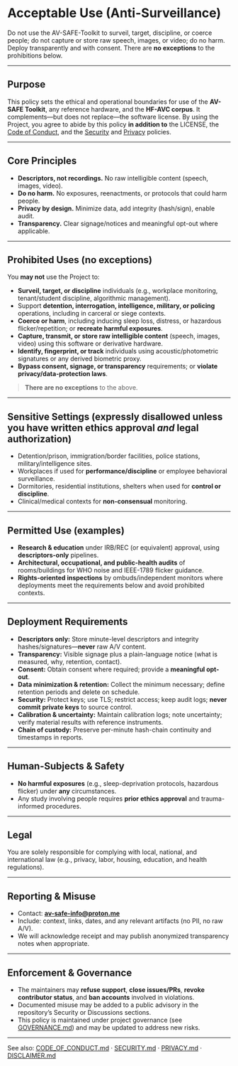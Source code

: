 # Acceptable Use (Anti-Surveillance)

Do not use the AV-SAFE-Toolkit to surveil, target, discipline, or coerce people; do not capture or store raw speech, images, or video; do no harm. Deploy transparently and with consent. There are **no exceptions** to the prohibitions below.

---

## Purpose
This policy sets the ethical and operational boundaries for use of the **AV-SAFE Toolkit**, any reference hardware, and the **HF-AVC corpus**. It complements—but does not replace—the software license. By using the Project, you agree to abide by this policy **in addition to** the LICENSE, the [Code of Conduct](CODE_OF_CONDUCT.md), and the [Security](SECURITY.md) and [Privacy](PRIVACY.md) policies.

---

## Core Principles
- **Descriptors, not recordings.** No raw intelligible content (speech, images, video).
- **Do no harm.** No exposures, reenactments, or protocols that could harm people.
- **Privacy by design.** Minimize data, add integrity (hash/sign), enable audit.
- **Transparency.** Clear signage/notices and meaningful opt-out where applicable.

---

## Prohibited Uses (no exceptions)
You **may not** use the Project to:
- **Surveil, target, or discipline** individuals (e.g., workplace monitoring, tenant/student discipline, algorithmic management).
- Support **detention, interrogation, intelligence, military, or policing** operations, including in carceral or siege contexts.
- **Coerce or harm**, including inducing sleep loss, distress, or hazardous flicker/repetition; or **recreate harmful exposures**.
- **Capture, transmit, or store raw intelligible content** (speech, images, video) using this software or derivative hardware.
- **Identify, fingerprint, or track** individuals using acoustic/photometric signatures or any derived biometric proxy.
- **Bypass consent, signage, or transparency** requirements; or **violate privacy/data-protection laws**.

> **There are no exceptions** to the above.

---

## Sensitive Settings (expressly disallowed unless you have written ethics approval *and* legal authorization)
- Detention/prison, immigration/border facilities, police stations, military/intelligence sites.
- Workplaces if used for **performance/discipline** or employee behavioral surveillance.
- Dormitories, residential institutions, shelters when used for **control or discipline**.
- Clinical/medical contexts for **non-consensual** monitoring.

---

## Permitted Use (examples)
- **Research & education** under IRB/REC (or equivalent) approval, using **descriptors-only** pipelines.
- **Architectural, occupational, and public-health audits** of rooms/buildings for WHO noise and IEEE-1789 flicker guidance.
- **Rights-oriented inspections** by ombuds/independent monitors where deployments meet the requirements below and avoid prohibited contexts.

---

## Deployment Requirements
- **Descriptors only:** Store minute-level descriptors and integrity hashes/signatures—**never** raw A/V content.
- **Transparency:** Visible signage plus a plain-language notice (what is measured, why, retention, contact).
- **Consent:** Obtain consent where required; provide a **meaningful opt-out**.
- **Data minimization & retention:** Collect the minimum necessary; define retention periods and delete on schedule.
- **Security:** Protect keys; use TLS; restrict access; keep audit logs; **never commit private keys** to source control.
- **Calibration & uncertainty:** Maintain calibration logs; note uncertainty; verify material results with reference instruments.
- **Chain of custody:** Preserve per-minute hash-chain continuity and timestamps in reports.

---

## Human-Subjects & Safety
- **No harmful exposures** (e.g., sleep-deprivation protocols, hazardous flicker) under **any** circumstances.
- Any study involving people requires **prior ethics approval** and trauma-informed procedures.

---

## Legal
You are solely responsible for complying with local, national, and international law (e.g., privacy, labor, housing, education, and health regulations).

---

## Reporting & Misuse
- Contact: **av-safe-info@proton.me**
- Include: context, links, dates, and any relevant artifacts (no PII, no raw A/V).
- We will acknowledge receipt and may publish anonymized transparency notes when appropriate.

---

## Enforcement & Governance
- The maintainers may **refuse support**, **close issues/PRs**, **revoke contributor status**, and **ban accounts** involved in violations.
- Documented misuse may be added to a public advisory in the repository’s Security or Discussions sections.
- This policy is maintained under project governance (see [GOVERNANCE.md](GOVERNANCE.md)) and may be updated to address new risks.

---

See also: [CODE_OF_CONDUCT.md](CODE_OF_CONDUCT.md) · [SECURITY.md](SECURITY.md) · [PRIVACY.md](PRIVACY.md) · [DISCLAIMER.md](DISCLAIMER.md)
